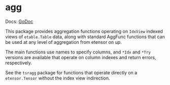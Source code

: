 # agg

Docs: [GoDoc](https://pkg.go.dev/github.com/emer/etable/agg)

This package provides aggregation functions operating on `IdxView` indexed views of `etable.Table` data, along with standard AggFunc functions that can be used at any level of aggregation from etensor on up.

The main functions use names to specify columns, and `*Idx` and `*Try` versions are available that operate on column indexes and return errors, respectively.

See the `tsragg` package for functions that operate directly on a `etensor.Tensor` without the index view indirection.


